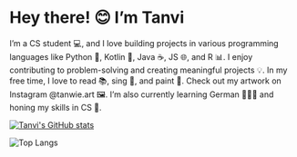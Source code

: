 # Hey there! 😊 I’m Tanvi
I’m a CS student 💻, and I love building projects in various programming languages like Python 🐍, Kotlin 🧩, Java ☕, JS 🌐, and R 📊. I enjoy contributing to problem-solving and creating meaningful projects 💡. In my free time, I love to read 📚, sing 🎤, and paint 🎨. Check out my artwork on Instagram @tanwie.art 🖼️. I’m also currently learning German 👩🏽‍💻 and honing my skills in CS 🚀.

[![Tanvi's GitHub stats](https://github-readme-stats.vercel.app/api?username=TanviS3000)](https://github.com/TanviS3000/github-readme-stats)

![Top Langs](https://github-readme-stats.vercel.app/api/top-langs/?username=TanviS3000&exclude_repo=github-readme-stats,TanviS3000.github.io)
